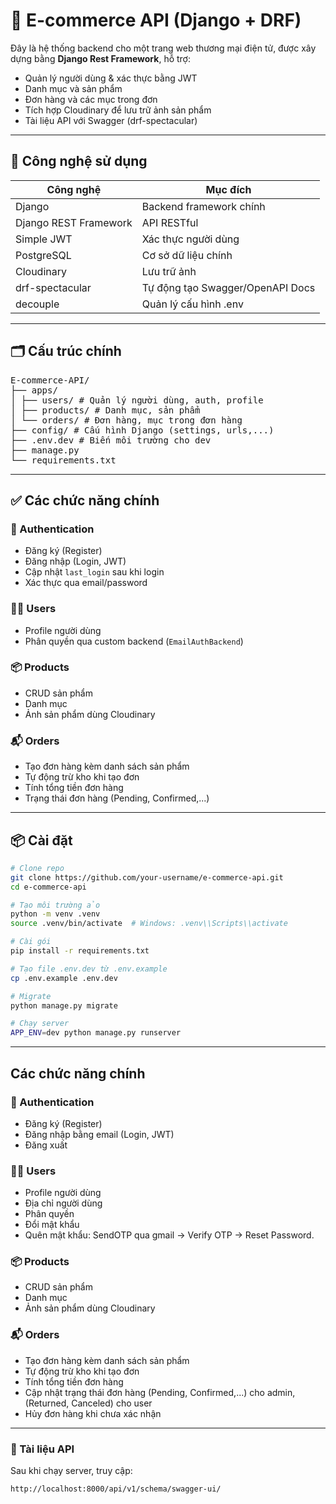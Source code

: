 # 🛒 E-commerce API (Django + DRF)

Đây là hệ thống backend cho một trang web thương mại điện tử, được xây dựng bằng **Django Rest Framework**, hỗ trợ:

- Quản lý người dùng & xác thực bằng JWT
- Danh mục và sản phẩm
- Đơn hàng và các mục trong đơn
- Tích hợp Cloudinary để lưu trữ ảnh sản phẩm
- Tài liệu API với Swagger (drf-spectacular)

---

## 🚀 Công nghệ sử dụng

| Công nghệ           | Mục đích                         |
|---------------------|----------------------------------|
| Django              | Backend framework chính          |
| Django REST Framework | API RESTful                     |
| Simple JWT          | Xác thực người dùng              |
| PostgreSQL          | Cơ sở dữ liệu chính              |
| Cloudinary          | Lưu trữ ảnh                      |
| drf-spectacular     | Tự động tạo Swagger/OpenAPI Docs |
| decouple            | Quản lý cấu hình .env            |

---

## 🗂️ Cấu trúc chính
<pre lang="markdown">
E-commerce-API/
├── apps/
│ ├── users/ # Quản lý người dùng, auth, profile
│ ├── products/ # Danh mục, sản phẩm
│ └── orders/ # Đơn hàng, mục trong đơn hàng
├── config/ # Cấu hình Django (settings, urls,...)
├── .env.dev # Biến môi trường cho dev
├── manage.py
└── requirements.txt
</pre>

---

## ✅ Các chức năng chính

### 🔐 Authentication
- Đăng ký (Register)
- Đăng nhập (Login, JWT)
- Cập nhật `last_login` sau khi login
- Xác thực qua email/password

### 🧍‍♂️ Users
- Profile người dùng
- Phân quyền qua custom backend (`EmailAuthBackend`)

### 📦 Products
- CRUD sản phẩm
- Danh mục
- Ảnh sản phẩm dùng Cloudinary

### 📬 Orders
- Tạo đơn hàng kèm danh sách sản phẩm
- Tự động trừ kho khi tạo đơn
- Tính tổng tiền đơn hàng
- Trạng thái đơn hàng (Pending, Confirmed,...)

---

## 📦 Cài đặt

```bash
# Clone repo
git clone https://github.com/your-username/e-commerce-api.git
cd e-commerce-api

# Tạo môi trường ảo
python -m venv .venv
source .venv/bin/activate  # Windows: .venv\\Scripts\\activate

# Cài gói
pip install -r requirements.txt

# Tạo file .env.dev từ .env.example
cp .env.example .env.dev

# Migrate
python manage.py migrate

# Chạy server
APP_ENV=dev python manage.py runserver

```
---
## Các chức năng chính

### 🔐 Authentication
- Đăng ký (Register)
- Đăng nhập bằng email (Login, JWT)
- Đăng xuất

### 🧍‍♂️ Users
- Profile người dùng
- Địa chỉ người dùng
- Phân quyền
- Đổi mật khẩu
- Quên mật khẩu: SendOTP qua gmail -> Verify OTP -> Reset Password.

### 📦 Products
- CRUD sản phẩm
- Danh mục
- Ảnh sản phẩm dùng Cloudinary

### 📬 Orders
- Tạo đơn hàng kèm danh sách sản phẩm
- Tự động trừ kho khi tạo đơn
- Tính tổng tiền đơn hàng
- Cập nhật trạng thái đơn hàng (Pending, Confirmed,...) cho admin, (Returned, Canceled) cho user
- Hủy đơn hàng khi chưa xác nhận

---
### 📘 Tài liệu API
Sau khi chạy server, truy cập:

```bash
http://localhost:8000/api/v1/schema/swagger-ui/
```

